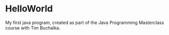 # HelloWorld
My first java program, created as part of the Java Programming Masterclass course with Tim Buchalka.
